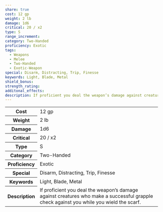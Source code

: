 ```yaml
---
share: true
cost: 12 gp
weight: 2 lb
damage: 1d6
critical: 20 / x2
type: S
range_increment: 
category: Two-Handed
proficiency: Exotic
tags:
  - Weapons
  - Melee
  - Two-Handed
  - Exotic-Weapon
special: Disarm, Distracting, Trip, Finesse
keywords: Light, Blade, Metal
shield_bonus: 
strength_rating: 
additonal_effects: 
description: If proficient you deal the weapon’s damage against creatures who make a successful grapple check against you while you wield the scarf.
---
```


<p><span style="overflow-x: auto;"><table><tbody><tr><th>Cost</th><td>12 gp</td></tr><tr><th>Weight</th><td>2 lb</td></tr><tr><th>Damage</th><td>1d6</td></tr><tr><th>Critical</th><td>20 / x2</td></tr><tr><th>Type</th><td>S</td></tr><tr><th>Category</th><td>Two-Handed</td></tr><tr><th>Proficiency</th><td>Exotic</td></tr><tr><th>Special</th><td>Disarm, Distracting, Trip, Finesse</td></tr><tr><th>Keywords</th><td>Light, Blade, Metal</td></tr><tr><th>Description</th><td>If proficient you deal the weapon’s damage against creatures who make a successful grapple check against you while you wield the scarf.</td></tr></tbody></table></span></p>